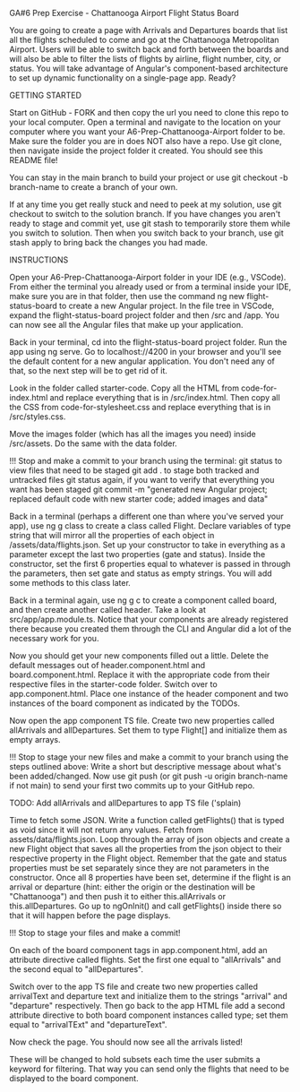 GA#6 Prep Exercise - Chattanooga Airport Flight Status Board

You are going to create a page with Arrivals and Departures boards that list all the flights scheduled to come and go at the Chattanooga Metropolitan Airport. Users will be able to switch back and forth between the boards and will also be able to filter the lists of flights by airline, flight number, city, or status. You will take advantage of Angular's component-based architecture to set up dynamic functionality on a single-page app. Ready?


GETTING STARTED

Start on GitHub - FORK and then copy the url you need to clone this repo to your local computer. Open a terminal and navigate to the location on your computer where you want your A6-Prep-Chattanooga-Airport folder to be. Make sure the folder you are in does NOT also have a repo. Use git clone, then navigate inside the project folder it created. You should see this README file!

You can stay in the main branch to build your project or use git checkout -b branch-name to create a branch of your own. 

If at any time you get really stuck and need to peek at my solution, use git checkout to switch to the solution branch. If you have changes you aren't ready to stage and commit yet, use git stash to temporarily store them while you switch to solution. Then when you switch back to your branch, use git stash apply to bring back the changes you had made.


INSTRUCTIONS

Open your A6-Prep-Chattanooga-Airport folder in your IDE (e.g., VSCode). From either the terminal you already used or from a terminal inside your IDE, make sure you are in that folder, then use the command ng new flight-status-board to create a new Angular project. In the file tree in VSCode, expand the flight-status-board project folder and then /src and /app. You can now see all the Angular files that make up your application.

Back in your terminal, cd into the flight-status-board project folder. Run the app using ng serve. Go to localhost://4200 in your browser and you'll see the default content for a new angular application. You don't need any of that, so the next step will be to get rid of it.

Look in the folder called starter-code. Copy all the HTML from code-for-index.html and replace everything that is in /src/index.html. Then copy all the CSS from code-for-stylesheet.css and replace everything that is in /src/styles.css.

Move the images folder (which has all the images you need) inside /src/assets. Do the same with the data folder.

!!! Stop and make a commit to your branch using the terminal:
    git status to view files that need to be staged
    git add . to stage both tracked and untracked files 
    git status again, if you want to verify that everything you want has been staged
    git commit -m "generated new Angular project; replaced default code with new starter code; added images and data"

Back in a terminal (perhaps a different one than where you've served your app), use ng g class to create a class called Flight. Declare variables of type string that will mirror all the properties of each object in /assets/data/flights.json. Set up your constructor to take in everything as a parameter except the last two properties (gate and status). Inside the constructor, set the first 6 properties equal to whatever is passed in through the parameters, then set gate and status as empty strings. You will add some methods to this class later.

Back in a terminal again, use ng g c to create a component called board, and then create another called header. Take a look at src/app/app.module.ts. Notice that your components are already registered there because you created them through the CLI and Angular did a lot of the necessary work for you.

Now you should get your new components filled out a little. Delete the default messages out of header.component.html and board.component.html. Replace it with the appropriate code from their respective files in the starter-code folder. Switch over to app.component.html. Place one instance of the header component and two instances of the board component as indicated by the TODOs. 

Now open the app component TS file. Create two new properties called allArrivals and allDepartures. Set them to type Flight[] and initialize them as empty arrays.

!!! Stop to stage your new files and make a commit to your branch using the steps outlined above: 
    Write a short but descriptive message about what's been added/changed. 
    Now use git push (or git push -u origin branch-name if not main) to send your first two commits up to your GitHub repo.

TODO: Add allArrivals and allDepartures to app TS file ('splain)

Time to fetch some JSON. Write a function called getFlights() that is typed as void since it will not return any values. Fetch from assets/data/flights.json. Loop through the array of json objects and create a new Flight object that saves all the properties from the json object to their respective property in the Flight object. Remember that the gate and status properties must be set separately since they are not parameters in the constructor. Once all 8 properties have been set, determine if the flight is an arrival or departure (hint: either the origin or the destination will be "Chattanooga") and then push it to either this.allArrivals or this.allDepartures. Go up to ngOnInit() and call getFlights() inside there so that it will happen before the page displays.

!!! Stop to stage your files and make a commit! 

<!-- TODO: Set up data rows, modeled after TS file -->

<!-- TODO: In the board TS file, add flights -->

On each of the board component tags in app.component.html, add an attribute directive called flights. Set the first one equal to "allArrivals" and the second equal to "allDepartures". 

<!-- TODO: add type with @Input() decorator  -->

Switch over to the app TS file and create two new properties called arrivalText and departure text and initialize them to the strings "arrival" and "departure" respectively. Then go back to the app HTML file add a second attribute directive to both board component instances called type; set them equal to "arrivalTExt" and "departureText".

Now check the page. You should now see all the arrivals listed!

<!-- TODO: deal with show toggle above -->

<!-- TODO: Create showArrival boolean -->


These will be changed to hold subsets each time the user submits a keyword for filtering. That way you can send only the flights that need to be displayed to the board component.

<!-- TODO:  -->

